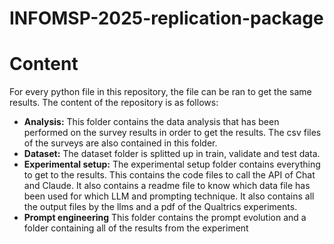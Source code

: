 # INFOMSP-2025-replication-package

# Content
For every python file in this repository, the file can be ran to get the same results. The content of the repository is as follows:
<ul>
    <li>
    <strong>Analysis:</strong>
    This folder contains the data analysis that has been performed on the survey results in order to get the results. The csv files of the surveys are also contained in this folder.
    </li>
    <li> 
    <strong>Dataset:</strong>
    The dataset folder is splitted up in train, validate and test data.
    </li>
    <li>
    <strong>Experimental setup:</strong>
    The experimental setup folder contains everything to get to the results. This contains the code files to call the API of Chat and Claude. It also contains a readme file to know which data file has been used for which LLM and prompting technique. It also contains all the output files by the llms and a pdf of the Qualtrics experiments.</li>
    <li>
    <strong>Prompt engineering</strong>
    This folder contains the prompt evolution and a folder containing all of the results from the experiment
    </li>
</ul>